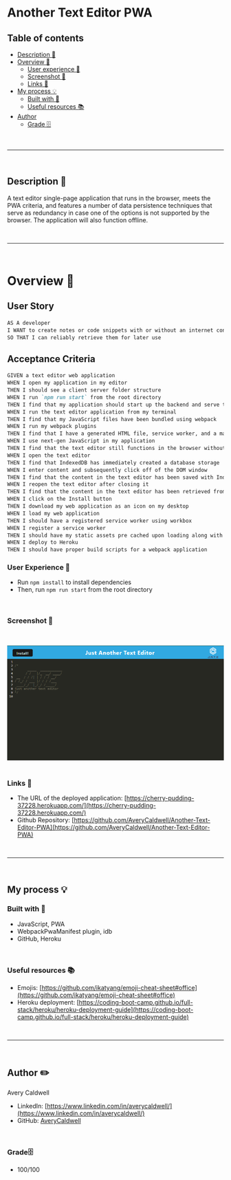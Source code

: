 # __Another Text Editor PWA__


## __Table of contents__

- [Description 📝](#description-📝)
- [Overview 📁](#overview-📁)
  - [User experience 👤](#user-experience-👤)
  - [Screenshot 📸](#screenshot-📸)
  - [Links 🔗](#links-🔗)
- [My process 💡](#my-process-💡)
  - [Built with 🔨](#built-with-🔨)
  - [Useful resources 📚](#useful-resources-📚)
- [Author](#author-✏️)
    - [Grade 🗄️](#grade-)

<br>
<hr>
<br>

## __Description 📝__

A text editor single-page application that runs in the browser, meets the PWA criteria, and features a number of data persistence techniques that serve as redundancy in case one of the options is not supported by the browser. The application will also function offline.

<br>
<hr>
<br> 

# __Overview 📁__


## User Story

```md
AS A developer
I WANT to create notes or code snippets with or without an internet connection
SO THAT I can reliably retrieve them for later use
```

## Acceptance Criteria

```md
GIVEN a text editor web application
WHEN I open my application in my editor
THEN I should see a client server folder structure
WHEN I run `npm run start` from the root directory
THEN I find that my application should start up the backend and serve the client
WHEN I run the text editor application from my terminal
THEN I find that my JavaScript files have been bundled using webpack
WHEN I run my webpack plugins
THEN I find that I have a generated HTML file, service worker, and a manifest file
WHEN I use next-gen JavaScript in my application
THEN I find that the text editor still functions in the browser without errors
WHEN I open the text editor
THEN I find that IndexedDB has immediately created a database storage
WHEN I enter content and subsequently click off of the DOM window
THEN I find that the content in the text editor has been saved with IndexedDB
WHEN I reopen the text editor after closing it
THEN I find that the content in the text editor has been retrieved from our IndexedDB
WHEN I click on the Install button
THEN I download my web application as an icon on my desktop
WHEN I load my web application
THEN I should have a registered service worker using workbox
WHEN I register a service worker
THEN I should have my static assets pre cached upon loading along with subsequent pages and static assets
WHEN I deploy to Heroku
THEN I should have proper build scripts for a webpack application
```

### __User Experience 👤__
 
 
 - Run `npm install` to install dependencies
 - Then, run `npm run start` from the root directory

<br>


### __Screenshot 📸__

​<br>

![](./client/dist/assets/screenshot.png )
​
​<br>

### __Links 🔗__
- The URL of the deployed application: [https://cherry-pudding-37228.herokuapp.com/](https://cherry-pudding-37228.herokuapp.com/)
- Github Repository: [https://github.com/AveryCaldwell/Another-Text-Editor-PWA](https://github.com/AveryCaldwell/Another-Text-Editor-PWA)

<br>
<hr>
<br>

##  __My process 💡__

###  Built with 🔨
- JavaScript, PWA
- WebpackPwaManifest plugin, idb
- GitHub, Heroku

<br>

###  __Useful resources 📚__

- Emojis: [https://github.com/ikatyang/emoji-cheat-sheet#office](https://github.com/ikatyang/emoji-cheat-sheet#office)
- Heroku deployment: [https://coding-boot-camp.github.io/full-stack/heroku/heroku-deployment-guide](https://coding-boot-camp.github.io/full-stack/heroku/heroku-deployment-guide)

<br>
<hr>
<br>


## __Author ✏️__
  Avery Caldwell
  - LinkedIn: [https://www.linkedin.com/in/averycaldwell/](https://www.linkedin.com/in/averycaldwell/)
  - GitHub: [AveryCaldwell](https://github.com/AveryCaldwell)


<br>


### __Grade🗄️__ 

- 100/100
